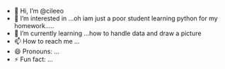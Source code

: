 - 👋 Hi, I’m @cileeo
- 👀 I’m interested in ...oh iam just a poor student learning python for my homework.....
- 🌱 I’m currently learning ...how to handle data and draw a picture 
- 📫 How to reach me ...
- 😄 Pronouns: ...
- ⚡ Fun fact: ...

<!---
cileeo/cileeo is a ✨ special ✨ repository because its `README.md` (this file) appears on your GitHub profile.
You can click the Preview link to take a look at your changes.
--->
